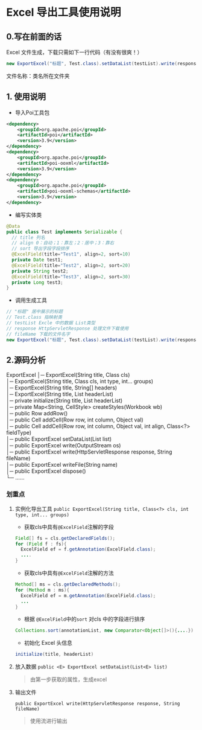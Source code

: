 # Excel 导出工具使用说明

## 0.写在前面的话

Excel 文件生成，下载只需如下一行代码（有没有很爽！）

```java
new ExportExcel("标题", Test.class).setDataList(testList).write(response, fileName).dispose();
```
文件名称：类名所在文件夹

## 1. 使用说明

- 导入Poi工具包

```xml
<dependency>
    <groupId>org.apache.poi</groupId>
    <artifactId>poi</artifactId>
    <version>3.9</version>
</dependency>
<dependency>
    <groupId>org.apache.poi</groupId>
    <artifactId>poi-ooxml</artifactId>
    <version>3.9</version>
</dependency>
<dependency>
    <groupId>org.apache.poi</groupId>
    <artifactId>poi-ooxml-schemas</artifactId>
    <version>3.9</version>
</dependency>
```

- 编写实体类
```java
@Data
public class Test implements Serializable {
  // title 列名  
  // align 0：自动；1：靠左；2：居中；3：靠右
  // sort 导出字段字段排序
  @ExcelField(title="Test1", align=2, sort=10)
  private Date test1;
  @ExcelField(title="Test2", align=2, sort=20)
  private String test2;
  @ExcelField(title="Test3", align=2, sort=30)
  private Long test3;
}
```

- 调用生成工具

```java
// "标题" 居中展示的标题
// Test.class 指映射类
// testList	Excle 中的数据 List类型
// response HttpServletResponse 处理文件下载使用
// fileName 下载的文件名字
new ExportExcel("标题", Test.class).setDataList(testList).write(response, fileName).dispose();
```

 ## 2.源码分析

ExportExcel
│─ ExportExcel(String title, Class<?> cls) <br/>
│─ ExportExcel(String title, Class<?> cls, int type, int... groups)<br/>
│─ ExportExcel(String title, String[] headers)<br/>
│─ ExportExcel(String title, List<String> headerList)<br/>
│─ private initialize(String title, List<String> headerList)<br/>
│─ private Map<String, CellStyle> createStyles(Workbook wb)<br/>
│─ public Row addRow()<br/>
│─ public Cell addCell(Row row, int column, Object val)<br/>
│─ public Cell addCell(Row row, int column, Object val, int align, Class<?> fieldType)<br/>
│─ public <E> ExportExcel setDataList(List<E> list)<br/>
│─ public ExportExcel write(OutputStream os)<br/>
│─ public ExportExcel write(HttpServletResponse response, String fileName) <br/>
│─ public ExportExcel writeFile(String name)<br/>
│─ public ExportExcel dispose()<br/>
└─ ......<br/>

### 划重点

1. 实例化导出工具
`public ExportExcel(String title, Class<?> cls, int type, int... groups)`

    - 获取cls中具有`@ExcelField`注解的字段

    ```java
    Field[] fs = cls.getDeclaredFields();
    for (Field f : fs){
      ExcelField ef = f.getAnnotation(ExcelField.class);
      ....
    }
    ```

    - 获取cls中具有`@ExcelField`注解的方法

    ```java
    Method[] ms = cls.getDeclaredMethods();
    for (Method m : ms){
      ExcelField ef = m.getAnnotation(ExcelField.class);
      ...
    }
    ```

    - 根据 `@ExcelField`中的`sort` 对cls 中的字段进行排序

    ```java
    Collections.sort(annotationList, new Comparator<Object[]>(){....})
    ```

    - 初始化 Excel 头信息

    ```java
    initialize(title, headerList)
    ```

2. 放入数据
    `public <E> ExportExcel setDataList(List<E> list)`
    
    > 由第一步获取的属性，生成excel

3. 输出文件

   `public ExportExcel write(HttpServletResponse response, String fileName)`

   > 使用流进行输出
